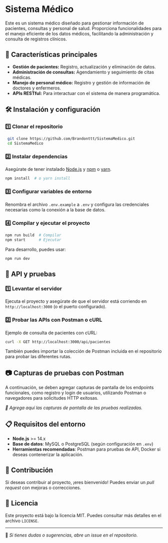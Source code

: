 # Sistema Médico

Este es un sistema médico diseñado para gestionar información de pacientes, consultas y personal de salud. Proporciona funcionalidades para el manejo eficiente de los datos médicos, facilitando la administración y consulta de registros clínicos.

## 📌 Características principales
- **Gestión de pacientes:** Registro, actualización y eliminación de datos.
- **Administración de consultas:** Agendamiento y seguimiento de citas médicas.
- **Manejo de personal médico:** Registro y gestión de información de doctores y enfermeros.
- **APIs RESTful:** Para interactuar con el sistema de manera programática.

## 🛠️ Instalación y configuración
### 1️⃣ Clonar el repositorio
```sh
 git clone https://github.com/Brandonttt/SistemaMedico.git
 cd SistemaMedico
```

### 2️⃣ Instalar dependencias
Asegúrate de tener instalado [Node.js](https://nodejs.org/) y [npm](https://www.npmjs.com/) o [yarn](https://yarnpkg.com/).

```sh
npm install  # o yarn install
```

### 3️⃣ Configurar variables de entorno
Renombra el archivo `.env.example` a `.env` y configura las credenciales necesarias como la conexión a la base de datos.

### 4️⃣ Compilar y ejecutar el proyecto
```sh
npm run build  # Compilar
npm start      # Ejecutar
```
Para desarrollo, puedes usar:
```sh
npm run dev
```

## 📡 API y pruebas
### 1️⃣ Levantar el servidor
Ejecuta el proyecto y asegúrate de que el servidor está corriendo en `http://localhost:3000` (o el puerto configurado).

### 2️⃣ Probar las APIs con Postman o cURL
Ejemplo de consulta de pacientes con cURL:
```sh
curl -X GET http://localhost:3000/api/pacientes
```

También puedes importar la colección de Postman incluida en el repositorio para probar las diferentes rutas.

## 📷 Capturas de pruebas con Postman
A continuación, se deben agregar capturas de pantalla de los endpoints funcionales, como registro y login de usuarios, utilizando Postman o navegadores para solicitudes HTTP exitosas.

_🔹 Agrega aquí las capturas de pantalla de las pruebas realizadas._

## 📋 Requisitos del entorno
- **Node.js** >= 14.x
- **Base de datos**: MySQL o PostgreSQL (según configuración en `.env`)
- **Herramientas recomendadas**: Postman para pruebas de API, Docker si deseas contenerizar la aplicación.

## 🚀 Contribución
Si deseas contribuir al proyecto, ¡eres bienvenido! Puedes enviar un *pull request* con mejoras o correcciones.

## 📄 Licencia
Este proyecto está bajo la licencia MIT. Puedes consultar más detalles en el archivo `LICENSE`.

---

📌 *Si tienes dudas o sugerencias, abre un issue en el repositorio.*
